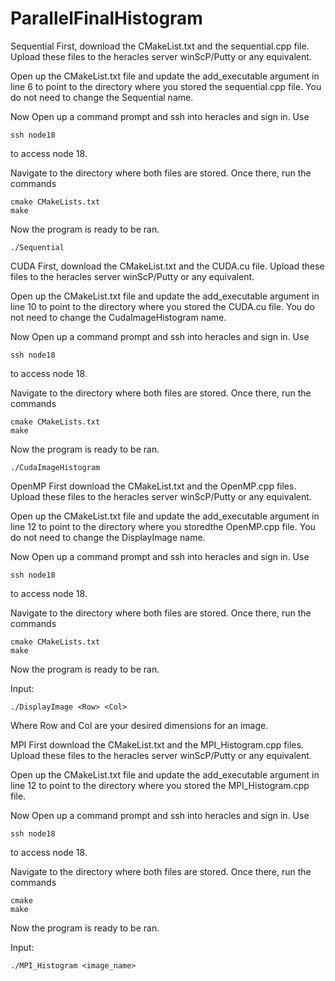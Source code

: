 # ParallelFinalHistogram

Sequential
First, download the CMakeList.txt and the sequential.cpp file. Upload these files to the heracles server winScP/Putty or any equivalent.

Open up the CMakeList.txt file and update the add_executable argument in line 6  to point to the directory where you stored the sequential.cpp file. You do not need to change the Sequential name.

Now Open up a command prompt and ssh into heracles and sign in. Use 

	ssh node18 
to access node 18.

Navigate to the directory where both files are stored. Once there, run the commands

	cmake CMakeLists.txt
	make

Now the program is ready to be ran.
  	
	./Sequential


CUDA
First, download the CMakeList.txt and the CUDA.cu file. Upload these files to the heracles server winScP/Putty or any equivalent.

Open up the CMakeList.txt file and update the add_executable argument in line 10  to point to the directory where you stored the CUDA.cu file. You do not need to change the CudaImageHistogram name.

Now Open up a command prompt and ssh into heracles and sign in. Use 

	ssh node18 
to access node 18.

Navigate to the directory where both files are stored. Once there, run the commands

	cmake CMakeLists.txt
	make

Now the program is ready to be ran.
  	
	./CudaImageHistogram


OpenMP
First download the CMakeList.txt and the OpenMP.cpp files. Upload these files to the heracles server winScP/Putty or any equivalent.

Open up the CMakeList.txt file and update the add_executable argument in line 12 to point to the directory where you storedthe OpenMP.cpp file. You do not need to change the DisplayImage name.

Now Open up a command prompt and ssh into heracles and sign in. Use 

	ssh node18 
to access node 18.

Navigate to the directory where both files are stored. Once there, run the commands

	cmake CMakeLists.txt
	make

Now the program is ready to be ran.

Input: 

	./DisplayImage <Row> <Col>

Where Row and Col are your desired dimensions for an image.


MPI
First download the CMakeList.txt and the MPI_Histogram.cpp files. Upload these files to the heracles server winScP/Putty or any equivalent.

Open up the CMakeList.txt file and update the add_executable argument in line 12 to point to the directory where you stored the MPI_Histogram.cpp file. 

Now Open up a command prompt and ssh into heracles and sign in. Use 

	ssh node18 
	
to access node 18.

Navigate to the directory where both files are stored. Once there, run the commands

	cmake
	make

Now the program is ready to be ran.

Input: 
	
	./MPI_Histogram <image_name>

